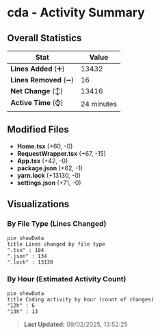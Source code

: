 # cda - Activity Summary 

## Overall Statistics

| Stat                   | Value                                                             |
| ---------------------- | ----------------------------------------------------------------- |
| **Lines Added** (➕)   | 13432                                          |
| **Lines Removed** (➖) | 16                                        |
| **Net Change** (↕)    | 13416                |
| **Active Time** (⌚)   | 24 minutes |


## Modified Files
- **Home.tsx** (+60, -0)
- **RequestWrapper.tsx** (+67, -15)
- **App.tsx** (+42, -0)
- **package.json** (+62, -1)
- **yarn.lock** (+13130, -0)
- **settings.json** (+71, -0)

## Visualizations

### By File Type (Lines Changed)

```mermaid
pie showData
title Lines changed by file type
".tsx" : 184
".json" : 134
".lock" : 13130
```

### By Hour (Estimated Activity Count)

```mermaid
pie showData
title Coding activity by hour (count of changes)
"12h" : 6
"13h" : 13
```


> **Last Updated:** 09/02/2025, 13:52:25